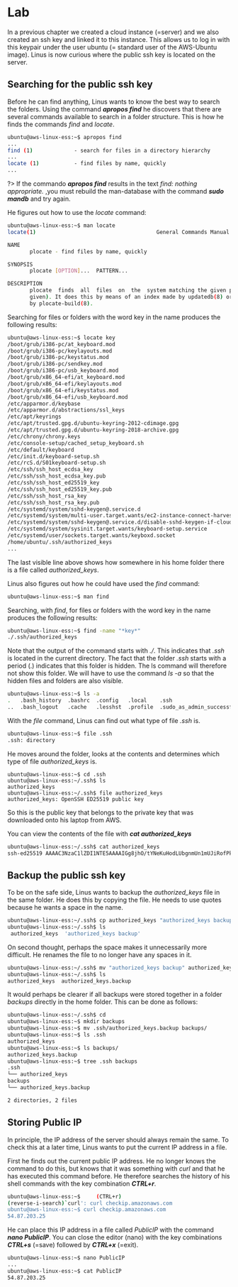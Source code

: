 # Lab <!-- {docsify-ignore} --> 




In a previous chapter we created a cloud instance (=server) and we also created an ssh key and linked it to this instance. This allows us to log in with this keypair under the user ubuntu (= standard user of the AWS-Ubuntu image). Linus is now curious where the public ssh key is located on the server.

## Searching for the public ssh key 

Before he can find anything, Linus wants to know the best way to search the folders. Using the command ***apropos find*** he discovers that there are several commands available to search in a folder structure. This is how he finds the commands *find* and *locate*.

```bash
ubuntu@aws-linux-ess:~$ apropos find
...
find (1)             - search for files in a directory hierarchy
...
locate (1)           - find files by name, quickly
...
```



?> <i class="fa-solid fa-circle-info"></i> If the commando ***apropos find*** results in the text  *find: nothing appropriate.*  ,you must rebuild the man-database with the command ***sudo mandb*** and try again.



He figures out how to use the *locate* command:

```bash
ubuntu@aws-linux-ess:~$ man locate
locate(1)                                      General Commands Manual                                      locate(1)

NAME
       plocate - find files by name, quickly

SYNOPSIS
       plocate [OPTION]...  PATTERN...

DESCRIPTION
       plocate  finds  all  files  on  the  system matching the given pattern (or all of the patterns if multiple are
       given). It does this by means of an index made by updatedb(8) or (less commonly) converted from another  index
       by plocate-build(8).
```

Searching for files or folders with the word key in the name produces the following results:

```bash
ubuntu@aws-linux-ess:~$ locate key
/boot/grub/i386-pc/at_keyboard.mod
/boot/grub/i386-pc/keylayouts.mod
/boot/grub/i386-pc/keystatus.mod
/boot/grub/i386-pc/sendkey.mod
/boot/grub/i386-pc/usb_keyboard.mod
/boot/grub/x86_64-efi/at_keyboard.mod
/boot/grub/x86_64-efi/keylayouts.mod
/boot/grub/x86_64-efi/keystatus.mod
/boot/grub/x86_64-efi/usb_keyboard.mod
/etc/apparmor.d/keybase
/etc/apparmor.d/abstractions/ssl_keys
/etc/apt/keyrings
/etc/apt/trusted.gpg.d/ubuntu-keyring-2012-cdimage.gpg
/etc/apt/trusted.gpg.d/ubuntu-keyring-2018-archive.gpg
/etc/chrony/chrony.keys
/etc/console-setup/cached_setup_keyboard.sh
/etc/default/keyboard
/etc/init.d/keyboard-setup.sh
/etc/rcS.d/S01keyboard-setup.sh
/etc/ssh/ssh_host_ecdsa_key
/etc/ssh/ssh_host_ecdsa_key.pub
/etc/ssh/ssh_host_ed25519_key
/etc/ssh/ssh_host_ed25519_key.pub
/etc/ssh/ssh_host_rsa_key
/etc/ssh/ssh_host_rsa_key.pub
/etc/systemd/system/sshd-keygen@.service.d
/etc/systemd/system/multi-user.target.wants/ec2-instance-connect-harvest-hostkeys.service
/etc/systemd/system/sshd-keygen@.service.d/disable-sshd-keygen-if-cloud-init-active.conf
/etc/systemd/system/sysinit.target.wants/keyboard-setup.service
/etc/systemd/user/sockets.target.wants/keyboxd.socket
/home/ubuntu/.ssh/authorized_keys
...
```

The last visible line above shows how somewhere in his home folder there is a file called *authorized_keys*.



Linus also figures out how he could have used the *find* command:

```bash
ubuntu@aws-linux-ess:~$ man find
```



Searching, with *find*, for files or folders with the word key in the name produces the following results:

```bash
ubuntu@aws-linux-ess:~$ find -name "*key*"
./.ssh/authorized_keys
```



Note that the output of the command starts with *./*. This indicates that *.ssh* is located in the current directory. The fact that the folder *.ssh* starts with a period (.) indicates that this folder is hidden. The ls command will therefore not show this folder. We will have to use the command *ls -a* so that the hidden files and folders are also visible.

```bash
ubuntu@aws-linux-ess:~$ ls -a
.   .bash_history  .bashrc  .config   .local    .ssh
..  .bash_logout   .cache   .lesshst  .profile  .sudo_as_admin_successful
```

 

With the *file* command, Linus can find out what type of file *.ssh* is.

```bash
ubuntu@aws-linux-ess:~$ file .ssh
.ssh: directory
```



He moves around the folder, looks at the contents and determines which type of file *authorized_keys* is.

```
ubuntu@aws-linux-ess:~$ cd .ssh
ubuntu@aws-linux-ess:~/.ssh$ ls
authorized_keys
ubuntu@aws-linux-ess:~/.ssh$ file authorized_keys
authorized_keys: OpenSSH ED25519 public key
```

So this is the public key that belongs to the private key that was downloaded onto his laptop from AWS.



You can view the contents of the file with ***cat authorized_keys***

```bash
ubuntu@aws-linux-ess:~/.ssh$ cat authorized_keys
ssh-ed25519 AAAAC3NzaC1lZDI1NTE5AAAAIGg8jhO/tYNeKuHodLUbgnmUn1mUJiRofPkWWWf17Mnp gert-key
```



## Backup the public ssh key 

To be on the safe side, Linus wants to backup the *authorized_keys* file in the same folder. He does this by copying the file. He needs to use quotes because he wants a space in the name.

```bash
ubuntu@aws-linux-ess:~/.ssh$ cp authorized_keys "authorized_keys backup"
ubuntu@aws-linux-ess:~/.ssh$ ls
 authorized_keys  'authorized_keys backup'
```



On second thought, perhaps the space makes it unnecessarily more difficult. He renames the file to no longer have any spaces in it.

```bash
ubuntu@aws-linux-ess:~/.ssh$ mv "authorized_keys backup" authorized_keys.backup
ubuntu@aws-linux-ess:~/.ssh$ ls
authorized_keys  authorized_keys.backup
```



It would perhaps be clearer if all backups were stored together in a folder *backups* directly in the home folder. This can be done as follows:

```bash
ubuntu@aws-linux-ess:~/.ssh$ cd
ubuntu@aws-linux-ess:~$ mkdir backups
ubuntu@aws-linux-ess:~$ mv .ssh/authorized_keys.backup backups/
ubuntu@aws-linux-ess:~$ ls .ssh
authorized_keys
ubuntu@aws-linux-ess:~$ ls backups/
authorized_keys.backup
ubuntu@aws-linux-ess:~$ tree .ssh backups
.ssh
└── authorized_keys
backups
└── authorized_keys.backup

2 directories, 2 files
```



## Storing Public IP 

In principle, the IP address of the server should always remain the same. To check this at a later time, Linus wants to put the current IP address in a file.

First he finds out the current public IP address. He no longer knows the command to do this, but knows that it was something with *curl* and that he has executed this command before. He therefore searches the history of his shell commands with the key combination ***CTRL+r***.

```bash
ubuntu@aws-linux-ess:~$     (CTRL+r)
(reverse-i-search)`curl': curl checkip.amazonaws.com
ubuntu@aws-linux-ess:~$ curl checkip.amazonaws.com
54.87.203.25
```



He can place this IP address in a file called *PublicIP* with the command ***nano PublicIP***.  You can close the editor (nano) with the key combinations ***CTRL+s*** (=save) followed by ***CTRL+x*** (=exit).

```bash
ubuntu@aws-linux-ess:~$ nano PublicIP
...
ubuntu@aws-linux-ess:~$ cat PublicIP
54.87.203.25
```

